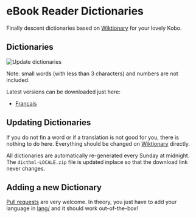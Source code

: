 # eBook Reader Dictionaries

Finally descent dictionaries based on [Wiktionary](https://www.wiktionary.org/) for your lovely Kobo.

## Dictionaries

![Update dictionaries](https://github.com/BoboTiG/ebook-reader-dict/workflows/Update%20dictionaries/badge.svg)

Note: small words (with less than 3 characters) and numbers are not included.

Latest versions can be downloaded just here:

- [Français](https://github.com/BoboTiG/ebook-reader-dict/releases/tag/fr)

## Updating Dictionaries

If you do not fin a word or if a translation is not good for you, there is nothing to do here.
Everything should be changed on [Wiktionary](https://www.wiktionary.org/) directly.

All dictionaries are automatically re-generated every Sunday at midnight.
The `dicthml-LOCALE.zip` file is updated inplace so that the download link never changes.

## Adding a new Dictionary

[Pull requests](pulls) are very welcome.
In theory, you just have to add your language in [lang/](scripts/lang/) and it should work out-of-the-box!
